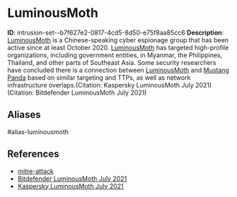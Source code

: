 # LuminousMoth

**ID**: intrusion-set--b7f627e2-0817-4cd5-8d50-e75f8aa85cc6
**Description**: [LuminousMoth](https://attack.mitre.org/groups/G1014) is a Chinese-speaking cyber espionage group that has been active since at least October 2020. [LuminousMoth](https://attack.mitre.org/groups/G1014) has targeted high-profile organizations, including government entities, in Myanmar, the Philippines, Thailand, and other parts of Southeast Asia. Some security researchers have concluded there is a connection between [LuminousMoth](https://attack.mitre.org/groups/G1014) and [Mustang Panda](https://attack.mitre.org/groups/G0129) based on similar targeting and TTPs, as well as network infrastructure overlaps.(Citation: Kaspersky LuminousMoth July 2021)(Citation: Bitdefender LuminousMoth July 2021)

## Aliases
#alias-luminousmoth

## References
- [mitre-attack](https://attack.mitre.org/groups/G1014)
- [Bitdefender LuminousMoth July 2021](https://www.bitdefender.com/blog/labs/luminousmoth-plugx-file-exfiltration-and-persistence-revisited)
- [Kaspersky LuminousMoth July 2021](https://securelist.com/apt-luminousmoth/103332/)

